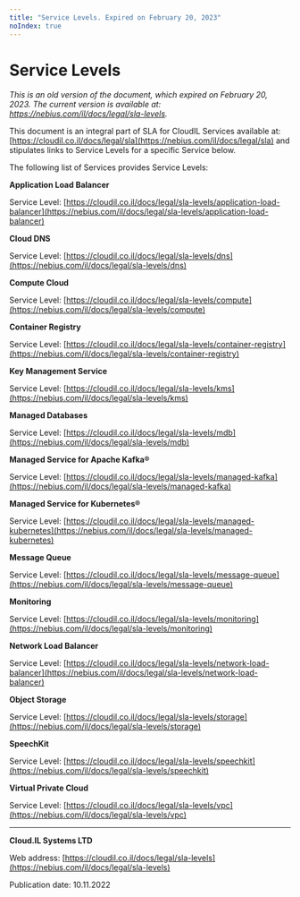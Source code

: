 ```yaml
---
title: "Service Levels. Expired on February 20, 2023"
noIndex: true
---
```


# Service Levels

*This is an old version of the document, which expired on February 20, 2023. The current version is available at: <https://nebius.com/il/docs/legal/sla-levels>.*

This document is an integral part of SLA for CloudIL Services available at: [https://cloudil.co.il/docs/legal/sla](https://nebius.com/il/docs/legal/sla) and stipulates links to Service Levels for a specific Service below.

The following list of Services provides Service Levels:

**Application Load Balancer**

Service Level: [https://cloudil.co.il/docs/legal/sla-levels/application-load-balancer](https://nebius.com/il/docs/legal/sla-levels/application-load-balancer)

**Cloud DNS**

Service Level: [https://cloudil.co.il/docs/legal/sla-levels/dns](https://nebius.com/il/docs/legal/sla-levels/dns)

**Compute Cloud**

Service Level: [https://cloudil.co.il/docs/legal/sla-levels/compute](https://nebius.com/il/docs/legal/sla-levels/compute)

**Container Registry**

Service Level: [https://cloudil.co.il/docs/legal/sla-levels/container-registry](https://nebius.com/il/docs/legal/sla-levels/container-registry)

**Key Management Service**

Service Level: [https://cloudil.co.il/docs/legal/sla-levels/kms](https://nebius.com/il/docs/legal/sla-levels/kms)

**Managed Databases**

Service Level: [https://cloudil.co.il/docs/legal/sla-levels/mdb](https://nebius.com/il/docs/legal/sla-levels/mdb)

**Managed Service for Apache Kafka®**

Service Level: [https://cloudil.co.il/docs/legal/sla-levels/managed-kafka](https://nebius.com/il/docs/legal/sla-levels/managed-kafka)

**Managed Service for Kubernetes®**

Service Level: [https://cloudil.co.il/docs/legal/sla-levels/managed-kubernetes](https://nebius.com/il/docs/legal/sla-levels/managed-kubernetes)

**Message Queue**

Service Level: [https://cloudil.co.il/docs/legal/sla-levels/message-queue](https://nebius.com/il/docs/legal/sla-levels/message-queue)

**Monitoring**

Service Level: [https://cloudil.co.il/docs/legal/sla-levels/monitoring](https://nebius.com/il/docs/legal/sla-levels/monitoring)

**Network Load Balancer**

Service Level: [https://cloudil.co.il/docs/legal/sla-levels/network-load-balancer](https://nebius.com/il/docs/legal/sla-levels/network-load-balancer)

**Object Storage**

Service Level: [https://cloudil.co.il/docs/legal/sla-levels/storage](https://nebius.com/il/docs/legal/sla-levels/storage)

**SpeechKit**

Service Level: [https://cloudil.co.il/docs/legal/sla-levels/speechkit](https://nebius.com/il/docs/legal/sla-levels/speechkit)

**Virtual Private Cloud**

Service Level: [https://cloudil.co.il/docs/legal/sla-levels/vpc](https://nebius.com/il/docs/legal/sla-levels/vpc)

_______________________

**Cloud.IL Systems LTD**

Web address: [https://cloudil.co.il/docs/legal/sla-levels](https://nebius.com/il/docs/legal/sla-levels)

Publication date: 10.11.2022
